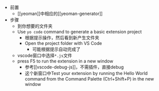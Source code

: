 - 前置
  - [[yeoman]]中相应的[[yeoman-generator]]
- 步骤
  - 到你想要的文件夹
  - Use `yo code` command to generate a basic extension project
    - 根据提示操作，然后看到新产生文件夹
    - Open the project folder with VS Code
      - 可能根据提示自动完成了
  - vscode窗口中选择`*.js`文件
  - press F5 to run the extension in a new window
    - 参考[[vscode-debug-js]]，不需插件，直接debug
    - 这个新窗口中Test your extension by running the Hello World command from the Command Palette (Ctrl+Shift+P) in the new window